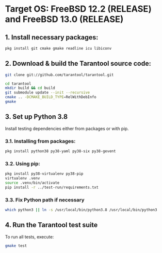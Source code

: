 # Target OS: FreeBSD 12.2 (RELEASE) and FreeBSD 13.0 (RELEASE)

## 1. Install necessary packages:

```bash
pkg install git cmake gmake readline icu libiconv
```

## 2. Download & build the Tarantool source code:

```bash
git clone git://github.com/tarantool/tarantool.git

cd tarantool
mkdir build && cd build
git submodule update --init --recursive
cmake .. -DCMAKE_BUILD_TYPE=RelWithDebInfo
gmake
```

## 3. Set up Python 3.8

Install testing dependencies either from packages or with pip.

### 3.1. Installing from packages:

```bash
pkg install python38 py38-yaml py38-six py38-gevent
```

### 3.2. Using pip:

```bash
pkg install py38-virtualenv py38-pip
virtualenv .venv
source .venv/bin/activate
pip install -r ../test-run/requirements.txt
```

### 3.3. Fix Python path if necessary

```bash
which python3 || ln -s /usr/local/bin/python3.8 /usr/local/bin/python3
```

## 4. Run the Tarantool test suite

To run all tests, execute:

```bash
gmake test
```
